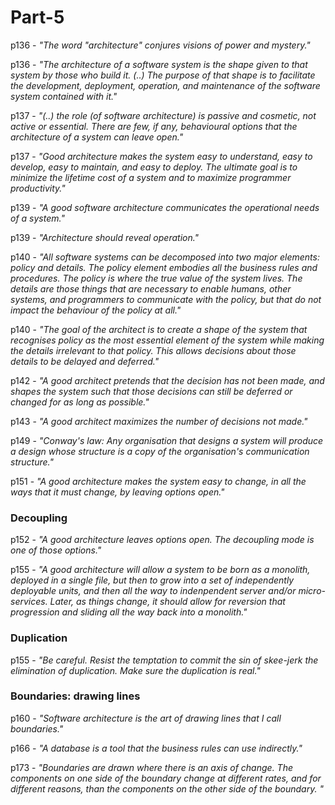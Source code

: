 # Part-5

p136 - _"The word "architecture" conjures visions of power and mystery."_

p136 - _"The architecture of a software system is the shape given to that system by those who build it. \(..\) The purpose of that shape is to facilitate the development, deployment, operation, and maintenance of the software system contained with it."_

p137 - _"\(..\) the role \(of software architecture\) is passive and cosmetic, not active or essential. There are few, if any, behavioural options that the architecture of a system can leave open."_

p137 - _"Good architecture makes the system easy to understand, easy to develop, easy to maintain, and easy to deploy. The ultimate goal is to minimize the lifetime cost of a system and to maximize programmer productivity."_

p139 - _"A good software architecture communicates the operational needs of a system."_

p139 - _"Architecture should reveal operation."_

p140 - _"All software systems can be decomposed into two major elements: policy and details. The policy element embodies all the business rules and procedures. The policy is where the true value of the system lives. The details are those things that are necessary to enable humans, other systems, and programmers to communicate with the policy, but that do not impact the behaviour of the policy at all."_

p140 - _"The goal of the architect is to create a shape of the system that recognises policy as the most essential element of the system while making the details irrelevant to that policy. This allows decisions about those details to be delayed and deferred."_

p142 - _"A good architect pretends that the decision has not been made, and shapes the system such that those decisions can still be deferred or changed for as long as possible."_

p143 - _"A good architect maximizes the number of decisions not made."_

p149 - _"Conway's law: Any organisation that designs a system will produce a design whose structure is a copy of the organisation's communication structure."_

p151 - _"A good architecture makes the system easy to change, in all the ways that it must change, by leaving options open."_

### Decoupling

p152 - _"A good architecture leaves options open. The decoupling mode is one of those options."_

p155 - _"A good architecture will allow a system to be born as a monolith, deployed in a single file, but then to grow into a set of independently deployable units, and then all the way to indenpendent server and/or micro-services. Later, as things change, it should allow for reversion that progression and sliding all the way back into a monolith."_

### Duplication

p155 - _"Be careful. Resist the temptation to commit the sin of skee-jerk the elimination of duplication. Make sure the duplication is real."_

### Boundaries: drawing lines

p160 - _"Software architecture is the art of drawing lines that I call boundaries."_

p166 - _"A database is a tool that the business rules can use indirectly."_

p173 - _"Boundaries are drawn where there is an axis of change. The components on one side of the boundary change at different rates, and for different reasons, than the components on the other side of the boundary. "_

